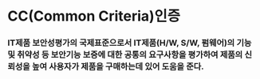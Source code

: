 # CC(Common Criteria)인증
### IT제품 보안성평가의 국제표준으로서 IT제품(H/W, S/W, 펌웨어)의 기능 및 취약성 등 보안기능 보증에 대한 공통의 요구사항을 평가하여 제품의 신뢰성을 높여 사용자가 제품을 구매하는데 있어 도움을 준다.
